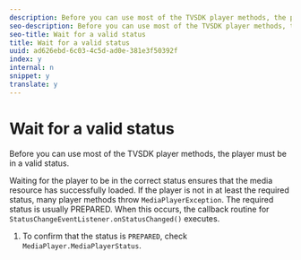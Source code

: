 ```yaml
---
description: Before you can use most of the TVSDK player methods, the player must be in a valid status.
seo-description: Before you can use most of the TVSDK player methods, the player must be in a valid status.
seo-title: Wait for a valid status
title: Wait for a valid status
uuid: ad626ebd-6c03-4c5d-ad0e-381e3f50392f
index: y
internal: n
snippet: y
translate: y
---
```


# Wait for a valid status

Before you can use most of the TVSDK player methods, the player must be in a valid status.

Waiting for the player to be in the correct status ensures that the media resource has successfully loaded. If the player is not in at least the required status, many player methods throw `MediaPlayerException`. The required status is usually PREPARED. When this occurs, the callback routine for `StatusChangeEventListener.onStatusChanged()` executes. 

1. To confirm that the status is `PREPARED`, check `MediaPlayer.MediaPlayerStatus`.
